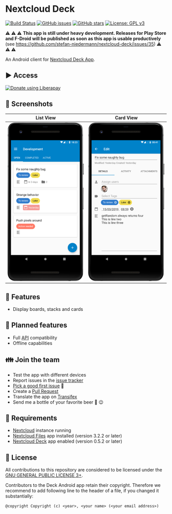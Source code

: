 # Nextcloud Deck

[![Build Status](https://travis-ci.org/stefan-niedermann/nextcloud-deck.svg?branch=master)](https://travis-ci.org/stefan-niedermann/nextcloud-deck)
[![GitHub issues](https://img.shields.io/github/issues/stefan-niedermann/nextcloud-deck.svg)](https://github.com/stefan-niedermann/nextcloud-deck/issues)
[![GitHub stars](https://img.shields.io/github/stars/stefan-niedermann/nextcloud-deck.svg)](https://github.com/stefan-niedermann/nextcloud-deck/stargazers)
[![License: GPL v3](https://img.shields.io/badge/License-GPL%20v3-blue.svg)](https://www.gnu.org/licenses/gpl-3.0)

:warning: :warning: :warning: **This app is still under heavy development. Releases for Play Store and F-Droid will be published as soon as this app is usable productively** (see https://github.com/stefan-niedermann/nextcloud-deck/issues/35) :warning: :warning: :warning:

An Android client for [Nextcloud Deck App](https://github.com/nextcloud/deck/).

## :arrow_forward: Access

[![Donate using Liberapay](https://liberapay.com/assets/widgets/donate.svg)](https://liberapay.com/stefan-niedermann/donate)

## :eyes: Screenshots

| List View | Card View |
| --- | --- |
| ![Screenshot of list view](/fastlane/metadata/android/en-US/images/phoneScreenshots/1.png) | ![Screenshot of card](/fastlane/metadata/android/en-US/images/phoneScreenshots/2.png) |

## :rocket: Features
* Display boards, stacks and cards

## :checkered_flag: Planned features
* Full [API](https://documenter.getpostman.com/view/4848351/RWMCtV4r) compatibility
* Offline capabilities

## :family: Join the team
* Test the app with different devices
* Report issues in the [issue tracker](https://github.com/stefan-niedermann/nextcloud-deck/issues)
* [Pick a good first issue](https://github.com/stefan-niedermann/nextcloud-deck/labels/good%20first%20issue) :notebook:
* Create a [Pull Request](https://opensource.guide/how-to-contribute/#opening-a-pull-request)
* Translate the app on [Transifex](https://www.transifex.com/nextcloud/nextcloud/android-deck/)
* Send me a bottle of your favorite beer :beers: :wink:

## :link: Requirements
* [Nextcloud](https://nextcloud.com/) instance running
* [Nextcloud Files](https://github.com/nextcloud/android) app installed (version 3.2.2 or later)
* [Nextcloud Deck](https://github.com/nextcloud/deck) app enabled (version 0.5.2 or later)

## :notebook: License
All contributions to this repository are considered to be licensed under the [GNU GENERAL PUBLIC LICENSE 3+](/LICENSE).

Contributors to the Deck Android app retain their copyright. Therefore we recommend to add following line to the header of a file, if you changed it substantially:

```
@copyright Copyright (c) <year>, <your name> (<your email address>)
```
